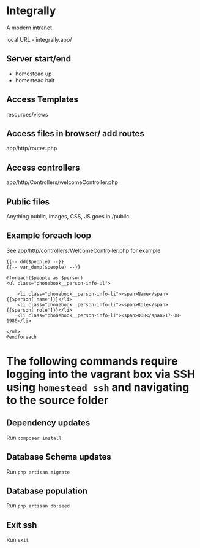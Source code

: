 # Integrally
A modern intranet

local URL - integrally.app/

## Server start/end
- homestead up
- homestead halt

## Access Templates
resources/views

## Access files in browser/ add routes
app/http/routes.php

## Access controllers
app/http/Controllers/welcomeController.php

## Public files
Anything public, images, CSS, JS goes in /public

## Example foreach loop
See app/http/controllers/WelcomeController.php for example

	{{-- dd($people) --}}
	{{-- var_dump($people) --}}

	@foreach($people as $person)
	<ul class="phonebook__person-info-ul">

		<li class="phonebook__person-info-li"><span>Name</span>{{$person['name']}}</li>
		<li class="phonebook__person-info-li"><span>Role</span>{{$person['role']}}</li>
		<li class="phonebook__person-info-li"><span>DOB</span>17-08-1986</li>

	</ul>
	@endforeach


# The following commands require logging into the vagrant box via SSH using `homestead ssh` and navigating to the source folder

## Dependency updates
Run `composer install`

## Database Schema updates
Run `php artisan migrate`

## Database population
Run `php artisan db:seed`

## Exit ssh
Run `exit`